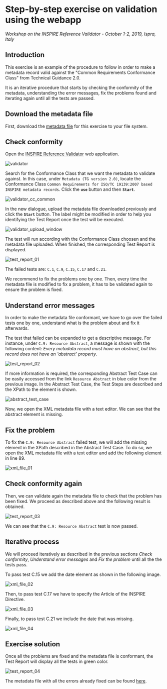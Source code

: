 # Step-by-step exercise on validation using the webapp

*Workshop on the INSPIRE Reference Validator - October 1-2, 2019, Ispra, Italy*

## Introduction
This exercise is an example of the procedure to follow in order to make a metadata record valid against the "Common Requirements Conformance Class" from Technical Guidance 2.0.

It is an iterative procedure that starts by checking the conformity of the metadata, understanding the error messages, fix the problems found and iterating again until all the tests are passed.

## Download the metadata file
First, download the [metadata file](./metadata_example.xml) for this exercise to your file system.

## Check conformity
Open the [INSPIRE Reference Validator](http://inspire.ec.europa.eu/validator/) web application.

![validator](./images/image_01.jpg)

Search for the Conformance Class that we want the metadata to validate against. In this case, under `Metadata (TG version 2.0)`, locate the Conformance Class `Common Requirements for ISO/TC 19139:2007 based INSPIRE metadata records`. Click the **`use`** button and then **`Start`**.

![validator_cc_common](./images/image_02.jpg)

In the new dialogue, upload the metadata file downloaded previously and click the **`Start`** button. The label might be modified in order to help you identifying the Test Report once the test will be executed.

![validator_upload_window](./images/image_03.jpg)

The test will run according with the Conformance Class choosen and the metadata file uploaded. When finished, the corresponding Test Report is displayed.

![test_report_01](./images/image_04.jpg)

The failed tests are: `C.1`, `C.9`, `C.15`, `C.17` and `C.21`.

We recommend to fix the problems one by one. Then, every time the metadata file is modified to fix a problem, it has to be validated again to ensure the problem is fixed.

## Understand error messages

In order to make the metadata file conformant, we have to go over the failed tests one by one, understand what is the problem about and fix it afterwards.

The test that failed can be expanded to get a descriptive message. For instance, under `C.9: Resource Abstract`, a message is shown with the following content: _Every metadata record must have an abstract, but this record does not have an 'abstract' property_.

![test_report_02](./images/image_05.jpg)

If more information is required, the corresponding Abstract Test Case can be easily accessed from the link `Resource Abstract` in blue color from the previous image. In the Abstract Test Case, the Test Steps are described and the XPath to the element is shown.

![abstract_test_case](./images/image_06.jpg)

Now, we open the XML metadata file with a text editor. We can see that the abstract element is missing.

## Fix the problem

To fix the `C.9: Resource Abstract` failed test, we will add the missing element in the XPath described in the Abstract Test Case. To do so, we open the XML metadata file with a text editor and add the following element in line 89.

![xml_file_01](./images/image_07.jpg)

## Check conformity again

Then, we can validate again the metadata file to check that the problem has been fixed. We proceed as described above and the following result is obtained.

![test_report_03](./images/image_08.jpg)

We can see that the `C.9: Resource Abstract` test is now passed.

## Iterative process

We will proceed iteratively as described in the previous sections _Check conformity_, _Understand error messages_ and _Fix the problem_ until all the the tests pass.

To pass test C.15 we add the date element as shown in the following image.

![xml_file_02](./images/image_09.jpg)

Then, to pass test C.17 we have to specify the Article of the INSPIRE Directive.

![xml_file_03](./images/image_10.jpg)

Finally, to pass test C.21 we include the date that was missing.

![xml_file_04](./images/image_11.jpg)

## Exercise solution

Once all the problems are fixed and the metadata file is conformant, the Test Report will display all the tests in green color.

![test_report_04](./images/image_12.jpg)

The metadata file with all the errors already fixed can be found [here](./solution_metadata_example.xml).
